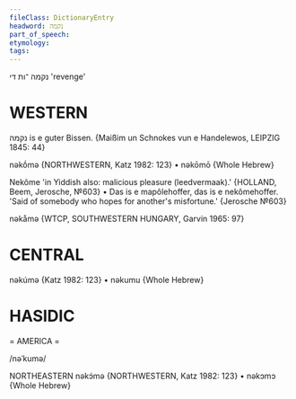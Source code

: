 ```yaml
---
fileClass: DictionaryEntry
headword: נקמה
part_of_speech: 
etymology: 
tags: 
---
```

נקמה
־ות
די
'revenge'

WESTERN
========

נקמה is e guter Bissen.
{Maißim un Schnokes vun e Handelewos, LEIPZIG 1845: 44}

nəkṓmə {NORTHWESTERN, Katz 1982: 123}
	•	nəkōmō {Whole Hebrew}

Nekôme 'in Yiddish also: malicious pleasure (leedvermaak).' {HOLLAND, Beem, Jerosche, №603}
	•	Das is e mapôlehoffer, das is e nekômehoffer. 'Said of somebody who hopes for another's misfortune.' {Jerosche №603}

nəkåmə {WTCP, SOUTHWESTERN HUNGARY, Garvin 1965: 97}

CENTRAL
========

nəkúmə {Katz 1982: 123}
	•	nəkumu {Whole Hebrew}

HASIDIC
=======
= AMERICA = 

/nəˈkumə/

NORTHEASTERN
nəkɔ́mə {NORTHWESTERN, Katz 1982: 123}
	•	nəkɔmɔ {Whole Hebrew}
